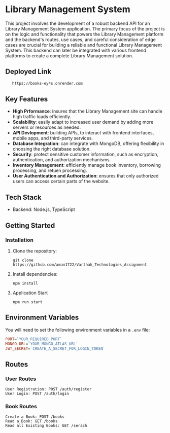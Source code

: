 # Library Management System

This project involves the development of a robust backend API for an Library Management System application. The primary focus of the project is on the logic and functionality that powers the Library Management platform and the backend's routes, use cases, and careful consideration of edge cases are crucial for building a reliable and functional Library Management System. This backend can later be integrated with various frontend platforms to create a complete Library Management solution.


## Deployed Link

```bash
   https://books-ey4s.onrender.com
```



## Key Features

- **High Prformance**: insures that the Library Management site can handle high traffic loads efficiently.
- **Scalability**: easily adapt to increased user demand by adding more servers or resources as needed.
- **API Devlopment**: building APIs, to interact with frontend interfaces, mobile apps, and third-party services.
- **Database Integration**: can integrate with MongoDB, offering flexibility in choosing the right database solution.
- **Security**: protect sensitive customer information, such as encryption, authentication, and authorization mechanisms.
- **Inventory Management**: efficiently manage book inventory, borrowing processing, and retuen processing.
- **User Authentication and Authorization**: ensures that only authorized users can access certain parts of the website.

## Tech Stack

- Backend: Node.js, TypeScript


## Getting Started

### Installation

1. Clone the repository:

   ```
   git clone https://github.com/aman1722/Varthak_Technologies_Assignment
   ```
   
2. Install dependencies:
   ```
   npm install 
   ```

3. Application Start
   ```
   npm run start
   ```


## Environment Variables

You will need to set the following environment variables in a `.env` file:

```ini
PORT=`YOUR_REQUIRED_PORT`
MONGO_URL=`YOUR_MONGO_ATLAS_URL`
JWT_SECRET=`CREATE_A_SECRET_FOR_LOGIN_TOKEN`
```

## Routes
### User Routes
```
User Registration: POST /auth/register
User Login: POST /auth/login
```
### Book Routes
```
Create a Book: POST /books
Read a Book: GET /books
Read all Existing Books: GET /serach
```

